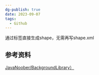 ```yaml
---
dg-publish: true
date: 2023-09-07
tags:
  - Github
---
```

通过标签直接生成shape，无需再写shape.xml

## 参考资料
[JavaNoober/BackgroundLibrary）](https://github.com/JavaNoober/BackgroundLibrary)